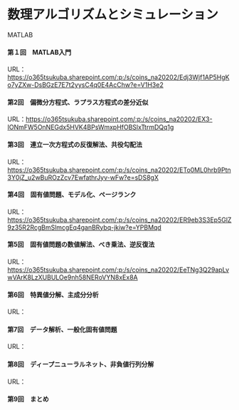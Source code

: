 # 数理アルゴリズムとシミュレーション
MATLAB

#### 第１回　MATLAB入門

URL：https://o365tsukuba.sharepoint.com/:p:/s/coins_na20202/Edj3Wjf1AP5HgKo7yZXw-DsBGzE7E7t2yysC4q0E4AcChw?e=V1H3e2

#### 第2回　偏微分方程式、ラプラス方程式の差分近似

URL：https://o365tsukuba.sharepoint.com/:p:/s/coins_na20202/EX3-IONmFW5OnNEGdx5HVK4BPsWmxpHfOBSlxTtrmDQq1g

#### 第3回　連立一次方程式の反復解法、共役勾配法

URL：https://o365tsukuba.sharepoint.com/:p:/s/coins_na20202/ETo0ML0hrb9Ptn3Y0jZ_u2wBuROzZcv7EwfathrJyv-wFw?e=sDS8gX

#### 第4回　固有値問題、モデル化、ページランク

URL：https://o365tsukuba.sharepoint.com/:p:/s/coins_na20202/ER9eb3S3Ep5GlZ9z35R2RcgBmSlmcgEq4ganBRybq-jkiw?e=YPBMqd

#### 第5回　固有値問題の数値解法、べき乗法、逆反復法

URL：https://o365tsukuba.sharepoint.com/:p:/s/coins_na20202/EeTNg3Q29apLvwVArK8LzXUBULOe9nh58NERoVYN8xEx8A

#### 第6回　特異値分解、主成分分析

URL：

#### 第7回　データ解析、一般化固有値問題

URL：

#### 第8回　ディープニューラルネット、非負値行列分解

URL：

#### 第9回　まとめ
